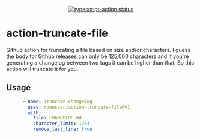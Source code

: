 <p align="center">
  <a href="https://github.com/actions/typescript-action/actions"><img alt="typescript-action status" src="https://github.com/actions/typescript-action/workflows/build-test/badge.svg"></a>
</p>

# action-truncate-file

Github action for truncating a file based on size and/or characters. I guess the
body for Github releases can only be 125,000 characters and if you're generating
a changelog between two tags it can be higher than that. So this action will
truncate it for you.

## Usage

```yaml
      - name: Truncate changelog
        uses: rdeusser/action-truncate-file@v1
        with:
          file: CHANGELOG.md
          character_limit: 1234
          remove_last_line: true
```

